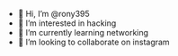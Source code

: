 - 👋 Hi, I’m @rony395
- 👀 I’m interested in hacking
- 🌱 I’m currently learning networking
- 💞️ I’m looking to collaborate on instagram

<!---
rony395/rony395 is a ✨ special ✨ repository because its `README.md` (this file) appears on your GitHub profile.
You can click the Preview link to take a look at your changes.
--->
